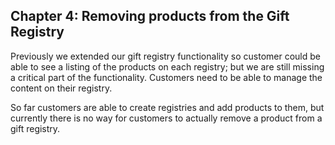 Chapter 4: Removing products from the Gift Registry
---------------

Previously we extended our gift registry functionality so customer could be able to see a listing of the
products on each registry; but we are still missing a critical part of the functionality. Customers need
to be able to manage the content on their registry.

So far customers are able to create registries and add products to them, but currently there is no way for
customers to actually remove a product from a gift registry.

